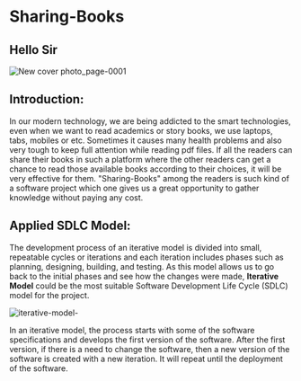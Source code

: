 # Sharing-Books
## Hello Sir
![New cover photo_page-0001](https://github.com/SweetysimA/Sharing-Books/assets/154395785/965bb1a1-9440-4269-a0b1-3a43fb9e5b00)

## Introduction:
In our modern technology, we are being addicted to the smart technologies, even when we want to read academics or story books, we use laptops, tabs, mobiles or etc. Sometimes it causes many health problems and also very tough to keep full attention while reading pdf files. If all the readers can share their books in such a platform where the other readers can get a chance to read those available books according to their choices, it will be very effective for them.
"Sharing-Books" among the readers is such kind of a software project which one gives us a great opportunity to gather knowledge without paying any cost.

## Applied SDLC Model:
The development process of an iterative model is divided into small, repeatable cycles or iterations and each iteration includes phases such as planning, designing, building, and testing. As this model allows us to go back to the initial phases and see how the changes were made, <strong>Iterative Model</strong> could be the most suitable Software Development Life Cycle (SDLC) model for the project. 

   ![iterative-model-](https://github.com/SweetysimA/Sharing-Books/assets/154395785/c5e42806-8017-415b-96b4-e4f5bbd91a75)


In an iterative model, the process starts with some of the software specifications and develops the first version of the software. After the first version, if there is a need to change the software, then a new version of the software is created with a new iteration. It will repeat until the deployment of the software.


